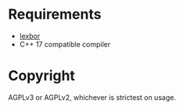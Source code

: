# Requirements

* [lexbor](https://github.com/lexbor/lexbor)
* C++ 17 compatible compiler

# Copyright

AGPLv3 or AGPLv2, whichever is strictest on usage.
